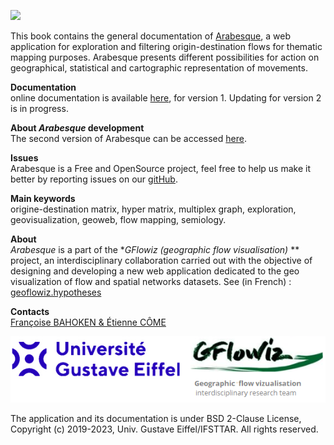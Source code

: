 ![](images/logo_arabesque_DOC.png)


This book contains the general documentation of [Arabesque](https://gflowiz.github.io/dev-arabesque/), a web application for exploration and filtering origin-destination flows for thematic mapping purposes. Arabesque presents different possibilities for action on geographical, statistical and cartographic representation of movements.

**Documentation**  </br>
online documentation is available [here](https://gflowiz.github.io/arabesque-doc/), for version 1. Updating for version 2 is in progress.

**About _Arabesque_ development** </br>
The second version of Arabesque can be accessed [here](https://github.com/gflowiz/dev-arabesque). </br>

**Issues** </br>
Arabesque is a Free and OpenSource project, feel free to help us make it better by reporting issues on our [gitHub](https://github.com/gflowiz/arabesque-doc/issues). 

**Main keywords** </br>
origine-destination matrix, hyper matrix, multiplex graph, exploration, geovisualization, geoweb, flow mapping, semiology.

**About**</br>
_Arabesque_ is a part of the **GFlowiz (geographic flow visualisation)* ** project, 
an interdisciplinary collaboration carried out with the objective of designing 
and developing a new web application dedicated to the geo visualization of flow 
and spatial networks datasets. See (in French) : [geoflowiz.hypotheses](https://geoflowiz.hypotheses.org/)

**Contacts** </br>
[Françoise BAHOKEN & Étienne CÔME](mailto:francoise.bahoken@univ-eiffel.fr,etienne.come@univ-eiffel.fr)

![](images/logo_UGE-gflowiz.png)

The application and its documentation is under BSD 2-Clause License, Copyright (c) 2019-2023, Univ. Gustave Eiffel/IFSTTAR. All rights reserved.


